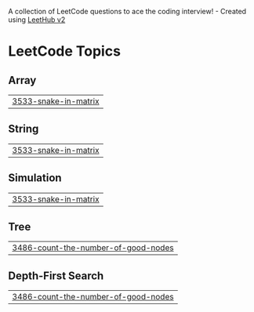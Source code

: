 A collection of LeetCode questions to ace the coding interview! - Created using [LeetHub v2](https://github.com/arunbhardwaj/LeetHub-2.0)
<!---LeetCode Topics Start-->
# LeetCode Topics
## Array
|  |
| ------- |
| [3533-snake-in-matrix](https://github.com/33Arsenic75/leetcode/tree/master/3533-snake-in-matrix) |
## String
|  |
| ------- |
| [3533-snake-in-matrix](https://github.com/33Arsenic75/leetcode/tree/master/3533-snake-in-matrix) |
## Simulation
|  |
| ------- |
| [3533-snake-in-matrix](https://github.com/33Arsenic75/leetcode/tree/master/3533-snake-in-matrix) |
## Tree
|  |
| ------- |
| [3486-count-the-number-of-good-nodes](https://github.com/33Arsenic75/leetcode/tree/master/3486-count-the-number-of-good-nodes) |
## Depth-First Search
|  |
| ------- |
| [3486-count-the-number-of-good-nodes](https://github.com/33Arsenic75/leetcode/tree/master/3486-count-the-number-of-good-nodes) |
<!---LeetCode Topics End-->
